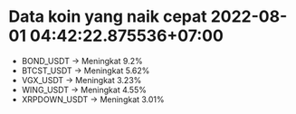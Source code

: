 # Data koin yang naik cepat 2022-08-01 04:42:22.875536+07:00

* BOND_USDT -> Meningkat 9.2%
* BTCST_USDT -> Meningkat 5.62%
* VGX_USDT -> Meningkat 3.23%
* WING_USDT -> Meningkat 4.55%
* XRPDOWN_USDT -> Meningkat 3.01%

